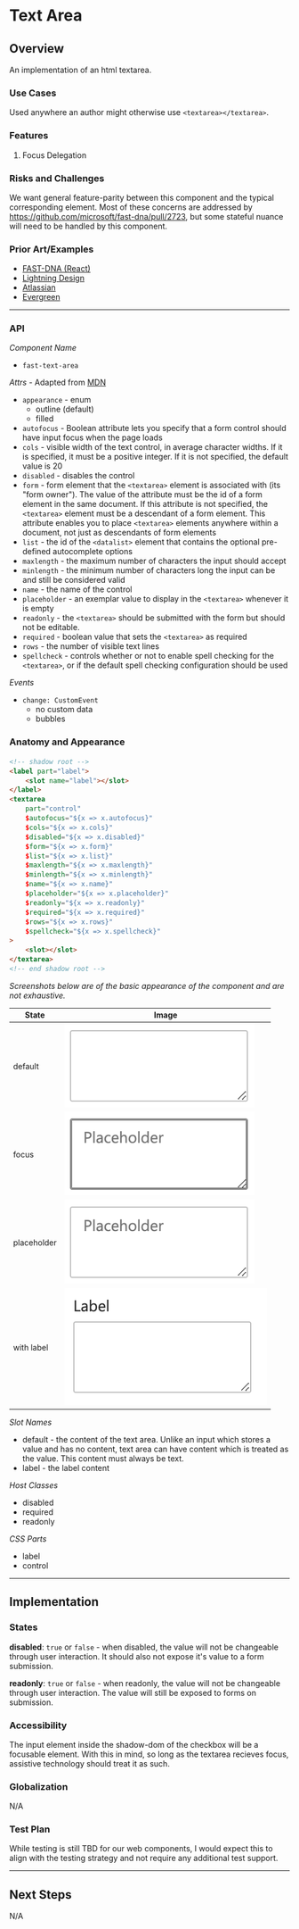 # Text Area

## Overview

An implementation of an html textarea.

### Use Cases

Used anywhere an author might otherwise use `<textarea></textarea>`.

### Features

1. Focus Delegation

### Risks and Challenges

We want general feature-parity between this component and the typical corresponding element. Most of these concerns are addressed by https://github.com/microsoft/fast-dna/pull/2723, but some stateful nuance will need to be handled by this component.

### Prior Art/Examples

- [FAST-DNA (React)](https://explore.fast.design/components/text-area)
- [Lightning Design](https://www.lightningdesignsystem.com/components/textarea/)
- [Atlassian](https://atlaskit.atlassian.com/packages/core/textarea)
- [Evergreen](https://evergreen.segment.com/components/textarea/)

---

### API

*Component Name*
- `fast-text-area`

*Attrs* - Adapted from [MDN](https://developer.mozilla.org/en-US/docs/Web/HTML/Element/textarea)
- `appearance` - enum
  - outline (default)
  - filled
- `autofocus` -  Boolean attribute lets you specify that a form control should have input focus when the page loads
- `cols` - visible width of the text control, in average character widths. If it is specified, it must be a positive integer. If it is not specified, the default value is 20
- `disabled` - disables the control
- `form` - form element that the `<textarea>` element is associated with (its "form owner"). The value of the attribute must be the id of a form element in the same document. If this attribute is not specified, the `<textarea>` element must be a descendant of a form element. This attribute enables you to place `<textarea>` elements anywhere within a document, not just as descendants of form elements
- `list` - the id of the `<datalist>` element that contains the optional pre-defined autocomplete options
- `maxlength`	- the maximum number of characters the input should accept
- `minlength` -	the minimum number of characters long the input can be and still be considered valid
- `name` - the name of the control
- `placeholder` - an exemplar value to display in the `<textarea>` whenever it is empty
- `readonly` - the `<textarea>` should be submitted with the form but should not be editable.
- `required` - boolean value that sets the `<textarea>` as required
- `rows` - the number of visible text lines
- `spellcheck` - controls whether or not to enable spell checking for the `<textarea>`, or if the default spell checking configuration should be used

*Events*
- `change: CustomEvent`
  - no custom data
  - bubbles

### Anatomy and Appearance

```HTML
<!-- shadow root -->
<label part="label">
    <slot name="label"></slot>
</label>
<textarea
    part="control"
    $autofocus="${x => x.autofocus}"
    $cols="${x => x.cols}"
    $disabled="${x => x.disabled}"
    $form="${x => x.form}"
    $list="${x => x.list}"
    $maxlength="${x => x.maxlength}"
    $minlength="${x => x.minlength}"
    $name="${x => x.name}"
    $placeholder="${x => x.placeholder}"
    $readonly="${x => x.readonly}"
    $required="${x => x.required}"
    $rows="${x => x.rows}"
    $spellcheck="${x => x.spellcheck}"
>
    <slot></slot>
</textarea>
<!-- end shadow root -->
```


*Screenshots below are of the basic appearance of the component and are not exhaustive.*

| State | Image |
| ----- | ----- |
| default | ![](./images/text-area.png) |
| focus | ![](./images/text-area-focus.png)
| placeholder | ![](./images/text-area-placeholder.png)
| with label | ![](./images/text-area-label.png)

*Slot Names*
- default - the content of the text area. Unlike an input which stores a value and has no content, text area can have content which is treated as the value. This content must always be text.
- label - the label content

*Host Classes*
- disabled
- required
- readonly

*CSS Parts*
- label
- control

---

## Implementation

### States

**disabled**: `true` or `false` - when disabled, the value will not be changeable through user interaction. It should also not expose it's value to a form submission.

**readonly**: `true` or `false` - when readonly, the value will not be changeable through user interaction. The value will still be exposed to forms on submission.

### Accessibility

The input element inside the shadow-dom of the checkbox will be a focusable element. With this in mind, so long as the textarea recieves focus, assistive technology should treat it as such.

### Globalization
N/A

### Test Plan

While testing is still TBD for our web components, I would expect this to align with the testing strategy and not require any additional test support.

---

## Next Steps
N/A
